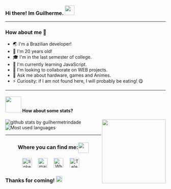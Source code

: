 ### Hi there! Im Guilherme. <img src="https://raw.githubusercontent.com/iampavangandhi/iampavangandhi/master/gifs/Hi.gif" width="30px"></h2>

---

### How about me 🚀

- 🌏 I'm a Brazilian developer!
- 🧐 I'm 20 years old!
- 🎓 I'm in the last semester of college.
- 🌱 I'm currently learning JavaScript.
- 👯 I'm looking to collaborate on WEB projects.
- 💬 Ask me about hardware, games and Animes.
- ⚡ Curiosity: if I am not found here, I will probably be eating! 😋


---

#### <img src="https://media.giphy.com/media/VgCDAzcKvsR6OM0uWg/giphy.gif" width="50"> How about some stats?

  
![github stats by guilhermetrindade](https://github-readme-stats.vercel.app/api?username=guilhermetrindade&count_private=true&show_icons=true)
<img align='right' src='https://user-images.githubusercontent.com/5713670/87202985-820dcb80-c2b6-11ea-9f56-7ec461c497c3.gif' width='200"'>
<br>
![Most used languages](https://github-readme-stats.vercel.app/api/top-langs/?username=guilhermetrindade&layout=compact)

---



<div align="center">
  <h3 align="center">Where you can find me:<img align="center" src="https://github.com/rajput2107/rajput2107/blob/master/Assets/Handshake.gif" height="33px" /></h3> 
</div>
<p align="center">
<a href="https://www.linkedin.com/in/guilhermevtrindade/"><img src="https://www.vectorlogo.zone/logos/linkedin/linkedin-icon.svg" width="30px" alt="linkedin"></a>
&nbsp; &nbsp;
<a href="mailto: guilherme.valverde@outlook.com"><img src="https://www.vectorlogo.zone/logos/gmail/gmail-icon.svg" width="30px" alt="mail"></a> 
&nbsp; &nbsp;
<a href="https://api.whatsapp.com/send?1=pt_BR&phone=5511954418111"><img src="https://www.vectorlogo.zone/logos/whatsapp/whatsapp-tile.svg" width="30px" alt="Whatsapp"></a> 
&nbsp; &nbsp;
<a href="https://t.me/guilhermevt"><img src="https://www.vectorlogo.zone/logos/telegram/telegram-tile.svg" width="30px" alt="Telegram"></a> 
&nbsp; &nbsp;
</p>
  
  
 ### Thanks for coming! <img src="https://github.com/TheDudeThatCode/TheDudeThatCode/blob/master/Assets/Earth.gif" width="20px">


